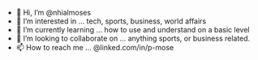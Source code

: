 - 👋 Hi, I’m @nhialmoses
- 👀 I’m interested in ... tech, sports, business, world affairs 
- 🌱 I’m currently learning ... how to use  and understand on a basic level 
- 💞️ I’m looking to collaborate on ... anything sports, or business related. 
- 📫 How to reach me ... @linked.com/in/p-mose

<!---
nhialmoses/nhialmoses is a ✨ special ✨ repository because its `README.md` (this file) appears on your GitHub profile.
You can click the Preview link to take a look at your changes.
--->
